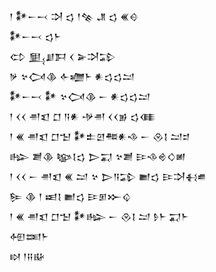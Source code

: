 <div class='block'>
<div class='line'>𒁹 𒀯𒀸𒁁 𒋫 𒌓 𒁹𒆚 𒂗 𒌓 𒌍𒄰</div>
<div class='line'>𒀯𒀸𒁁 𒌓𒈨</div>
<div class='line'>𒌌 𒅅𒋗𒁕 𒌋 𒅕𒋫𒁉</div>
<div class='line'>𒃻 𒆳𒉏𒆠 𒅆𒁾𒈨 𒀭𒌓𒌓𒁺</div>
<div class='line'>𒀯𒀸𒁁 𒀯 𒆳𒉏𒆠 𒀸 𒀭𒌓𒌓𒁺</div>
<div class='line'>𒁹 𒌋𒌋 𒉣𒇬 𒆸 𒀀𒀭 𒋩𒉣 𒌋𒌋𒂊 𒌓𒈪</div>
<div class='line'>𒁹 𒌍 𒉣𒇬 𒆸𒈠 𒀯𒉺𒇻𒍣𒀭𒈾 𒀸 𒊮𒋙 𒁺𒄑</div>
<div class='line'>𒈗 𒋢𒆠 𒆧𒋙𒌓 𒆕𒍑 𒆳𒋢 𒄿𒈾𒄴𒄭𒅖</div>
<div class='line'>𒁹 𒌋𒌋 𒀸 𒉣𒇬 𒌍 𒁺 𒆳 𒆕𒀀𒁉 𒆤𒌓 𒄿𒋫𒈬𒌑</div>
<div class='line'>𒌉 𒆠 𒁹 𒀜𒋙 𒆤𒌓 𒄿𒁳𒁍𒌒</div>
<div class='line'>𒁹 𒌍 𒉣𒇬 𒆸𒈠 𒀯𒈗 𒀸 𒊮𒋙 𒁺 𒊩𒈨 𒍑𒈨</div>
<div class='line'>𒅇𒌅𒈨</div>
<div class='line'>𒊭 𒁹𒍝𒄫</div>
</div>